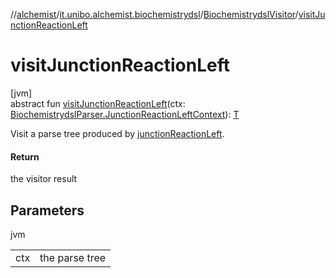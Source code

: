 //[alchemist](../../../index.md)/[it.unibo.alchemist.biochemistrydsl](../index.md)/[BiochemistrydslVisitor](index.md)/[visitJunctionReactionLeft](visit-junction-reaction-left.md)

# visitJunctionReactionLeft

[jvm]\
abstract fun [visitJunctionReactionLeft](visit-junction-reaction-left.md)(ctx: [BiochemistrydslParser.JunctionReactionLeftContext](../-biochemistrydsl-parser/-junction-reaction-left-context/index.md)): [T](../../it.unibo.alchemist.model.implementations.environments/-limited-continuos2-d/index.md)

Visit a parse tree produced by [junctionReactionLeft](../-biochemistrydsl-parser/junction-reaction-left.md).

#### Return

the visitor result

## Parameters

jvm

| | |
|---|---|
| ctx | the parse tree |
